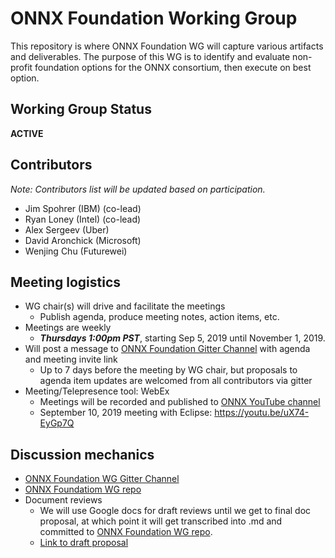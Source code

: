 # ONNX Foundation Working Group

This repository is where ONNX Foundation WG will capture various artifacts and deliverables. The purpose of this WG is to identify and evaluate non-profit foundation options for the ONNX consortium, then execute on best option.

## Working Group Status
**ACTIVE**

## Contributors
*Note: Contributors list will be updated based on participation.*
* Jim Spohrer (IBM) (co-lead) 
* Ryan Loney (Intel) (co-lead) 
* Alex Sergeev (Uber) 
* David Aronchick (Microsoft) 
* Wenjing Chu (Futurewei) 

## Meeting logistics  
* WG chair(s) will drive and facilitate the meetings
  * Publish agenda, produce meeting notes, action items, etc.
* Meetings are weekly
  * ***Thursdays 1:00pm PST***, starting Sep 5, 2019 until November 1, 2019.
* Will post a message to [ONNX Foundation Gitter Channel](https://gitter.im/onnx/foundation) with agenda and meeting invite link
  * Up to 7 days before the meeting by WG chair, but proposals to agenda item updates are welcomed from all contributors via gitter
* Meeting/Telepresence tool: WebEx  
  * Meetings will be recorded and published to [ONNX YouTube channel](https://www.youtube.com/channel/UCIg4Cceqra3rtJEC5LPTdtw)  
   * September 10, 2019 meeting with Eclipse: https://youtu.be/uX74-EyGp7Q  

## Discussion mechanics  
* [ONNX Foundation WG Gitter Channel](https://gitter.im/onnx/foundation)
* [ONNX Foundatiom WG repo](https://github.com/onnx/working-groups/foundation)
* Document reviews
  * We will use Google docs for draft reviews until we get to final doc proposal, at which point it will get transcribed into .md and committed to [ONNX Foundation WG repo](https://github.com/onnx/working-groups/foundation).
  * [Link to draft proposal](https://docs.google.com/document/d/1nGV8un_BcOeAbIiDP-Ze9Ar2_QUpp5okoCWhxv0cyAo/edit?usp=sharing)  
